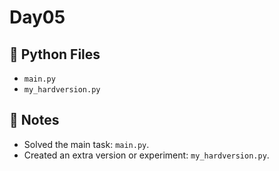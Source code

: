 # Day05

## 📄 Python Files
- `main.py`
- `my_hardversion.py`

## 📝 Notes
- Solved the main task: `main.py`.
- Created an extra version or experiment: `my_hardversion.py`.